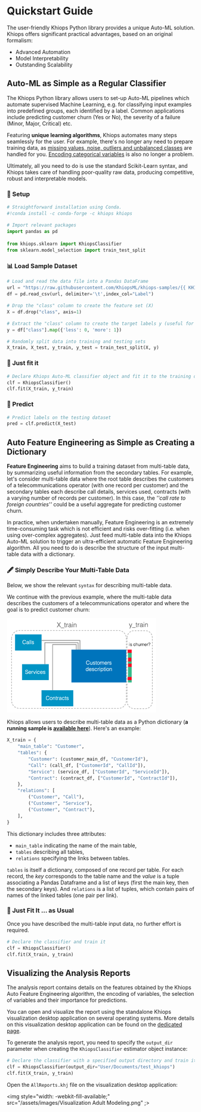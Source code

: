 # Quickstart Guide

The user-friendly Khiops Python library provides a unique Auto-ML solution. Khiops offers significant practical advantages, based on an original formalism: 

- Advanced Automation
- Model Interpretability
- Outstanding Scalability

## Auto-ML as Simple as a Regular Classifier 

The Khiops Python library allows users to set-up Auto-ML pipelines which automate supervised Machine Learning, e.g. for classifying input examples into predefined groups, each identified by a label. Common applications include predicting customer churn (Yes or No), the severity of a failure (Minor, Major, Critical) etc. 

Featuring **unique learning algorithms**, Khiops automates many steps seamlessly for the user. For example, there's no longer any need to prepare training data, as [missing values, noise, outliers and unbalanced classes][no_data_preparation] are handled for you. [Encoding categorical variables][encoding] is also no longer a problem. 

Ultimately, all you need to do is use the standard Scikit-Learn syntax, and Khiops takes care of handling poor-quality raw data, producing competitive, robust and interpretable models.  

[no_data_preparation]: ../tutorials/Notebooks/No_data_Cleaning.ipynb
[encoding]: ../tutorials/Notebooks/Optimal_Encoding.ipynb
[tuto]: https://khiopsml.github.io/khiops-python/tutorials/index.html


### 🔧 Setup


```python
# Straightforward installation using Conda.
#!conda install -c conda-forge -c khiops khiops
```


```python
# Import relevant packages
import pandas as pd

from khiops.sklearn import KhiopsClassifier
from sklearn.model_selection import train_test_split
```

### 📊 Load Sample Dataset


```python
# Load and read the data file into a Pandas DataFrame
url = "https://raw.githubusercontent.com/KhiopsML/khiops-samples/{{ KHIOPS_SAMPLES_VERSION }}/Adult/Adult.txt"
df = pd.read_csv(url, delimiter='\t',index_col="Label")
```


```python
# Drop the "class" column to create the feature set (X)
X = df.drop("class", axis=1)
```


```python
# Extract the "class" column to create the target labels y (useful for performance analysis of the models)
y = df["class"].map({'less': 0, 'more': 1})
```


```python
# Randomly split data into training and testing sets
X_train, X_test, y_train, y_test = train_test_split(X, y)
```

### 🚀 Just fit it


```python
# Declare Khiops Auto-ML classifier object and fit it to the training dataset
clf = KhiopsClassifier()
clf.fit(X_train, y_train)
```

### 🔮 Predict 


```python
# Predict labels on the testing dataset
pred = clf.predict(X_test)
```

## Auto Feature Engineering as Simple as Creating a Dictionary 

**Feature Engineering** aims to build a training dataset from multi-table data, by summarizing useful information from the secondary tables. For example, let's consider multi-table data where the root table describes the customers of a telecommunications operator (with one record per customer) and the secondary tables each describe call details, services used, contracts (with a varying number of records per customer). In this case, the *''call rate to foreign countries''* could be a useful aggregate for predicting customer churn.

In practice, when undertaken manually, Feature Engineering is an extremely time-consuming task which is not efficient and risks over-fitting (i.e. when using over-complex aggregates). Just feed multi-table data into the Khiops Auto-ML solution to trigger an ultra-efficient automatic Feature Engineering algorithm. All you need to do is describe the structure of the input multi-table data with a dictionary.

### 🖋️ Simply Describe Your Multi-Table Data

Below, we show the relevant `syntax` for describing multi-table data. 

We continue with the previous example, where the multi-table data describes the customers of a telecommunications operator and where the goal is to predict customer churn:

<img src="/assets/images/simple_multi_table_data.png" style="width:400px;"/>

Khiops allows users to describe multi-table data as a Python dictionary (**a running sample is [available here][full_pipeline]**). Here's an example: 

[full_pipeline]: ../tutorials/Notebooks/Use_in_any_ML_pipeline.ipynb

```python
X_train = {
    "main_table": "Customer",
    "tables": {
        "Customer": (customer_main_df, "CustomerId"),
        "Call": (call_df, ["CustomerId", "CallId"]),
        "Service": (service_df, ["CustomerId", "ServiceId"]),
        "Contract": (contract_df, ["CustomerId", "ContractId"]),
    },
    "relations": [
        ("Customer", "Call"),
        ("Customer", "Service"),
        ("Customer", "Contract"),
    ],
}
```

This dictionary includes three attributes: 

- `main_table` indicating the name of the main table,
- `tables` describing all tables, 
- `relations` specifying the links between tables. 

`tables` is itself a dictionary, composed of one record per table. For each record, the *key* corresponds to the table name and the *value* is a tuple associating a Pandas Dataframe and a list of keys (first the main key, then the secondary keys). And `relations` is a list of tuples, which contain pairs of names of the linked tables (one pair per link).

### 🚀 Just Fit It ... as Usual

Once you have described the multi-table input data, no further effort is required.


```python
# Declare the classifier and train it
clf = KhiopsClassifier()
clf.fit(X_train, y_train)
```

## Visualizing the Analysis Reports 

The analysis report contains details on the features obtained by the Khiops Auto Feature Engineering algorithm, the encoding of variables, the selection of variables and their importance for predictions. 

You can open and visualize the report using the standalone Khiops visualization desktop application on several operating systems. More details on this visualization desktop application can be found on the [dedicated page][visu]. 

[visu]: ../setup/visualization.md

To generate the analysis report, you need to specify the `output_dir` parameter when creating the `KhiopsClassifier` estimator object instance: 

```python
# Declare the classifier with a specified output directory and train it
clf = KhiopsClassifier(output_dir="User/Documents/test_khiops")
clf.fit(X_train, y_train)
```

Open the `AllReports.khj` file on the visualization desktop application:

<img style="width: -webkit-fill-available;" src="/assets/images/Visualization Adult Modeling.png" ;></img>

